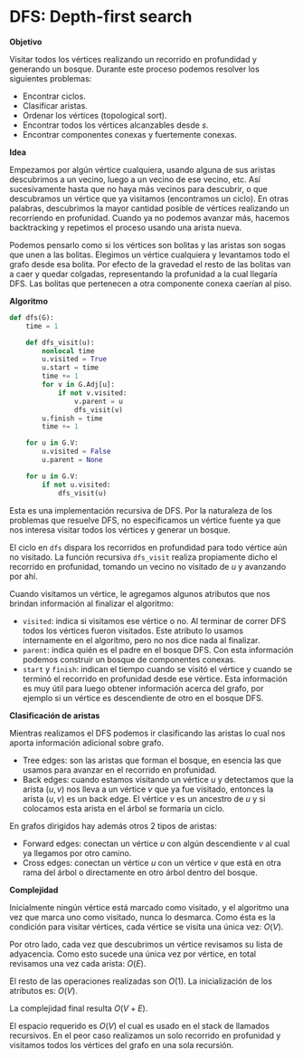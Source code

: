 # DFS: Depth-first search

**Objetivo**

Visitar todos los vértices realizando un recorrido en profundidad y generando un bosque. Durante este proceso podemos resolver los siguientes problemas:

- Encontrar ciclos.
- Clasificar aristas.
- Ordenar los vértices (topological sort).
- Encontrar todos los vértices alcanzables desde $s$.
- Encontrar componentes conexas y fuertemente conexas.

**Idea**

Empezamos por algún vértice cualquiera, usando alguna de sus aristas descubrimos a un vecino, luego a un vecino de ese vecino, etc. Así sucesivamente hasta que no haya más vecinos para descubrir, o que descubramos un vértice que ya visitamos (encontramos un ciclo). En otras palabras, descubrimos la mayor cantidad posible de vértices realizando un recorriendo en profunidad. Cuando ya no podemos avanzar más, hacemos backtracking y repetimos el proceso usando una arista nueva.

Podemos pensarlo como si los vértices son bolitas y las aristas son sogas que unen a las bolitas. Elegimos un vértice cualquiera y levantamos todo el grafo desde esa bolita. Por efecto de la gravedad el resto de las bolitas van a caer y quedar colgadas, representando la profunidad a la cual llegaría DFS. Las bolitas que pertenecen a otra componente conexa caerían al piso.

**Algoritmo**

```python
def dfs(G):
    time = 1

    def dfs_visit(u):
        nonlocal time
        u.visited = True
        u.start = time
        time += 1
        for v in G.Adj[u]:
            if not v.visited:
                v.parent = u
                dfs_visit(v)
        u.finish = time
        time += 1

    for u in G.V:
        u.visited = False
        u.parent = None

    for u in G.V:
        if not u.visited:
            dfs_visit(u)
```

Esta es una implementación recursiva de DFS. Por la naturaleza de los problemas que resuelve DFS, no especificamos un vértice fuente ya que nos interesa visitar todos los vértices y generar un bosque.

El ciclo en `dfs` dispara los recorridos en profundidad para todo vértice aún no visitado. La función recursiva `dfs_visit` realiza propiamente dicho el recorrido en profunidad, tomando un vecino no visitado de $u$ y avanzando por ahí.

Cuando visitamos un vértice, le agregamos algunos atributos que nos brindan información al finalizar el algoritmo:

- `visited`: indica si visitamos ese vértice o no. Al terminar de correr DFS todos los vértices fueron visitados. Este atributo lo usamos internamente en el algoritmo, pero no nos dice nada al finalizar.
- `parent`: indica quién es el padre en el bosque DFS. Con esta información podemos construir un bosque de componentes conexas.
- `start` y `finish`: indican el tiempo cuando se visitó el vértice y cuando se terminó el recorrido en profunidad desde ese vértice. Esta información es muy útil para luego obtener información acerca del grafo, por ejemplo si un vértice es descendiente de otro en el bosque DFS.

**Clasificación de aristas**

Mientras realizamos el DFS podemos ir clasificando las aristas lo cual nos aporta información adicional sobre grafo.

- Tree edges: son las aristas que forman el bosque, en esencia las que usamos para avanzar en el recorrido en profunidad.
- Back edges: cuando estamos visitando un vértice $u$ y detectamos que la arista $(u,v)$ nos lleva a un vértice $v$ que ya fue visitado, entonces la arista $(u,v)$ es un back edge. El vértice $v$ es un ancestro de $u$ y si colocamos esta arista en el árbol se formaría un ciclo.

En grafos dirigidos hay además otros 2 tipos de aristas:

- Forward edges: conectan un vértice $u$ con algún descendiente $v$ al cual ya llegamos por otro camino.
- Cross edges: conectan un vértice $u$ con un vértice $v$ que está en otra rama del árbol o directamente en otro árbol dentro del bosque.

**Complejidad**

Inicialmente ningún vértice está marcado como visitado, y el algoritmo una vez que marca uno como visitado, nunca lo desmarca. Como ésta es la condición para visitar vértices, cada vértice se visita una única vez: $O(V)$.

Por otro lado, cada vez que descubrimos un vértice revisamos su lista de adyacencia. Como esto sucede una única vez por vértice, en total revisamos una vez cada arista: $O(E)$.

El resto de las operaciones realizadas son $O(1)$. La inicialización de los atributos es: $O(V)$.

La complejidad final resulta $O(V+E)$.

El espacio requerido es $O(V)$ el cual es usado en el stack de llamados recursivos. En el peor caso realizamos un solo recorrido en profunidad y visitamos todos los vértices del grafo en una sola recursión.
